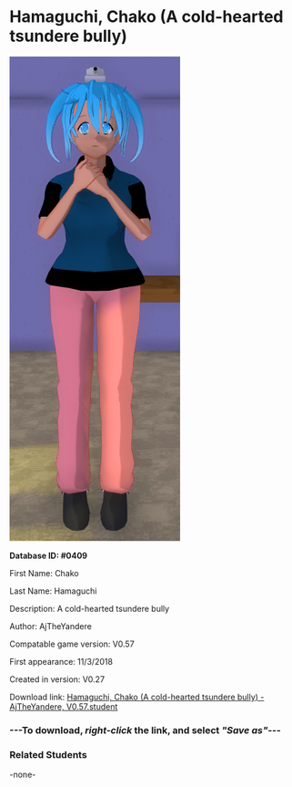# Hamaguchi, Chako (A cold-hearted tsundere bully)

<img src="../../Files/Images/Hamaguchi, Chako (A cold-hearted tsundere bully).png" title="Hamaguchi, Chako (A cold-hearted tsundere bully) - AjTheYandere, V0.57">

**Database ID: #0409**

First Name: Chako

Last Name: Hamaguchi

Description: A cold-hearted tsundere bully

Author: AjTheYandere

Compatable game version: V0.57

First appearance: 11/3/2018

Created in version: V0.27

Download link: <a href="https://raw.githubusercontent.com/Arbiter1223/Daigaku-Gurashi-Custom-Students/master/Files/Student%20Files/Hamaguchi%2C%20Chako%20(A%20cold-hearted%20tsundere%20bully)%20-%20AjTheYandere%2C%20V0.57.student">Hamaguchi, Chako (A cold-hearted tsundere bully) - AjTheYandere, V0.57.student</a>

### ---**To download, _right-click_ the link, and select _"Save as"_**---

### Related Students

-none-
